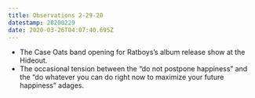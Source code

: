```yaml
---
title: Observations 2-29-20
datestamp: 20200229
date: 2020-03-26T04:07:40.695Z
---
```

- The Case Oats band opening for Ratboys’s album release show at the Hideout.
- The occasional tension between the “do not postpone happiness” and the “do whatever you can do right now to maximize your future happiness” adages.
